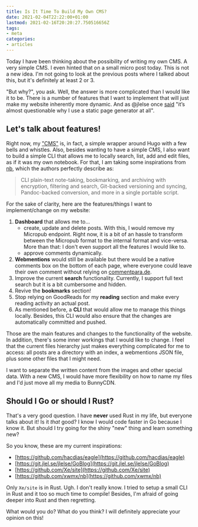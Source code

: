 ```yaml
---
title: Is It Time To Build My Own CMS?
date: 2021-02-04T22:22:00+01:00
lastmod: 2021-02-16T20:20:27.750516656Z
tags:
- meta
categories:
- articles
---
```


Today I have been thinking about the possibility of writing my own CMS. A very simple CMS. I even hinted that on a small micro post today. This is not a new idea. I'm not going to look at the previous posts where I talked about this, but it's definitely at least 2 or 3.

<!--more-->

"But why?", you ask. Well, the answer is more complicated than I would like it to be. There is a number of features that I want to implement that will just make my website inherently more dynamic. And as @jlelse once [said](https://jlelse.blog/thoughts/2020/07/own-cms) "it’s almost questionable why I use a static page generator at all".

## Let's talk about features!

Right now, my ["CMS"](/2020/10/12/rebuilding-eagle-cms) is, in fact, a simple wrapper around Hugo with a few bells and whistles. Also, besides wanting to have a simple CMS, I also want to build a simple CLI that allows me to locally search, list, add and edit files, as if it was my own notebook. For that, I am taking some inspirations from [nb](https://github.com/xwmx/nb), which the authors perfectly describe as:

> CLI plain-text note-taking, bookmarking, and archiving with encryption, filtering and search, Git-backed versioning and syncing, Pandoc-backed conversion, and more in a single portable script.

For the sake of clarity, here are the features/things I want to implement/change on my website:

1. **Dashboard** that allows me to...
	- create, update and delete posts. With this, I would remove my Micropub endpoint. Right now, it is a bit of an hassle to transform between the Micropub format to the internal format and vice-versa. More than that: I don't even support all the features I would like to.
	- approve comments dynamically.
2. **Webmentions** would still be available but there would be a native comments box on the bottom of each page, where everyone could leave their own comment without relying on [commentpara.de](commentpara.de).
3. Improve the current **search** functionality. Currently, I support full text search but it is a bit cumbersome and hidden.
4. Revive the **bookmarks** section!
5. Stop relying on GoodReads for my **reading** section and make every reading activity an actual post.
6. As mentioned before, a **CLI** that would allow me to manage this things locally. Besides, this CLI would also ensure that the changes are automatically committed and pushed.

Those are the main features and changes to the functionality of the website. In addition, there's some inner workings that I would like to change. I feel that the current files hierarchy just makes everything complicated for me to access: all posts are a directory with an index, a webmentions JSON file, plus some other files that I might need.

I want to separate the written content from the images and other special data. With a new CMS, I would have more flexibility on how to name my files and I'd just move all my media to BunnyCDN.

## Should I Go or should I Rust?

That's a very good question. I have **never** used Rust in my life, but everyone talks about it! Is it _that_ good? I know I would code faster in Go because I know it. But should I try going for the shiny "new" thing and learn something new?

So you know, these are my current inspirations:

- [https://github.com/hacdias/eagle](https://github.com/hacdias/eagle)
- [https://git.jlel.se/jlelse/GoBlog](https://git.jlel.se/jlelse/GoBlog)
- [https://github.com/Xe/site](https://github.com/Xe/site)
- [https://github.com/xwmx/nb](https://github.com/xwmx/nb)

Only `Xe/site` is in Rust. Ugh. I don't really know. I tried to setup a small CLI in Rust and it too so much time to compile! Besides, I'm afraid of going deeper into Rust and then regretting.

What would you do? What do you think? I will definitely appreciate your opinion on this!
